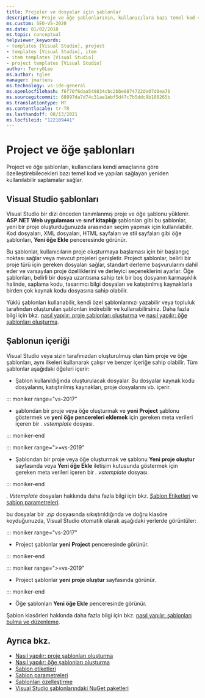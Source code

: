 ```yaml
---
title: Projeler ve dosyalar için şablonlar
description: Proje ve öğe şablonlarının, kullanıcılara bazı temel kod ve yapı sağlayan yeniden kullanılabilir saplamalar sağlama hakkında bilgi edinin.
ms.custom: SEO-VS-2020
ms.date: 01/02/2018
ms.topic: conceptual
helpviewer_keywords:
- templates [Visual Studio], project
- templates [Visual Studio], item
- item templates [Visual Studio]
- project templates [Visual Studio]
author: TerryGLee
ms.author: tglee
manager: jmartens
ms.technology: vs-ide-general
ms.openlocfilehash: f6f70f6daa549834cbc2bbe8874722de07d0ea76
ms.sourcegitcommit: 68897da7d74c31ae1ebf5d47c7b5ddc9b108265b
ms.translationtype: MT
ms.contentlocale: tr-TR
ms.lasthandoff: 08/13/2021
ms.locfileid: "122109441"
---
```

# <a name="project-and-item-templates"></a>Project ve öğe şablonları

Project ve öğe şablonları, kullanıcılara kendi amaçlarına göre özelleştirebilecekleri bazı temel kod ve yapıları sağlayan yeniden kullanılabilir saplamalar sağlar.

## <a name="visual-studio-templates"></a>Visual Studio şablonları

Visual Studio bir dizi önceden tanımlanmış proje ve öğe şablonu yüklenir. **ASP.NET Web uygulaması** ve **sınıf kitaplığı** şablonları gibi bu şablonlar, yeni bir proje oluşturduğunuzda arasından seçim yapmak için kullanılabilir. Kod dosyaları, XML dosyaları, HTML sayfaları ve stil sayfaları gibi öğe şablonları, **Yeni öğe Ekle** penceresinde görünür.

Bu şablonlar, kullanıcıların proje oluşturmaya başlaması için bir başlangıç noktası sağlar veya mevcut projeleri genişletir. Project şablonlar, belirli bir proje türü için gereken dosyaları sağlar, standart derleme başvurularını dahil eder ve varsayılan proje özelliklerini ve derleyici seçeneklerini ayarlar. Öğe şablonları, belirli bir dosya uzantısına sahip tek bir boş dosyanın karmaşıklık halinde, saplama kodu, tasarımcı bilgi dosyaları ve katıştırılmış kaynaklarla birden çok kaynak kodu dosyasına sahip olabilir.

Yüklü şablonları kullanabilir, kendi özel şablonlarınızı yazabilir veya topluluk tarafından oluşturulan şablonları indirebilir ve kullanabilirsiniz. Daha fazla bilgi için bkz. [nasıl yapılır: proje şablonları oluşturma](../ide/how-to-create-project-templates.md) ve [nasıl yapılır: öğe şablonları oluşturma](../ide/how-to-create-item-templates.md).

## <a name="contents-of-a-template"></a>Şablonun içeriği

Visual Studio veya sizin tarafınızdan oluşturulmuş olan tüm proje ve öğe şablonları, aynı ilkeleri kullanarak çalışır ve benzer içeriğe sahip olabilir. Tüm şablonlar aşağıdaki öğeleri içerir:

- Şablon kullanıldığında oluşturulacak dosyalar. Bu dosyalar kaynak kodu dosyalarını, katıştırılmış kaynakları, proje dosyalarını vb. içerir.

::: moniker range="vs-2017"

- şablondan bir proje veya öğe oluşturmak ve **yeni Project** şablonu göstermek ve **yeni öğe pencereleri eklemek** için gereken meta verileri içeren bir *. vstemplate* dosyası.

::: moniker-end

::: moniker range=">=vs-2019"

- Şablondan bir proje veya öğe oluşturmak ve şablonu **Yeni proje oluştur** sayfasında veya **Yeni öğe Ekle** iletişim kutusunda göstermek için gereken meta verileri içeren bir *. vstemplate* dosyası.

::: moniker-end

   *. Vstemplate* dosyaları hakkında daha fazla bilgi için bkz. [Şablon Etiketleri](template-tags.md) ve [şablon parametreleri](../ide/template-parameters.md).

bu dosyalar bir *.zip* dosyasında sıkıştırıldığında ve doğru klasöre koyduğunuzda, Visual Studio otomatik olarak aşağıdaki yerlerde görüntüler:

::: moniker range="vs-2017"

- Project şablonlar **yeni Project** penceresinde görünür.

::: moniker-end

::: moniker range=">=vs-2019"

- Project şablonlar **yeni proje oluştur** sayfasında görünür.

::: moniker-end

- Öğe şablonları **Yeni öğe Ekle** penceresinde görünür.

Şablon klasörleri hakkında daha fazla bilgi için bkz. [nasıl yapılır: şablonları bulma ve düzenleme](../ide/how-to-locate-and-organize-project-and-item-templates.md).

## <a name="see-also"></a>Ayrıca bkz.

- [Nasıl yapılır: proje şablonları oluşturma](../ide/how-to-create-project-templates.md)
- [Nasıl yapılır: öğe şablonları oluşturma](../ide/how-to-create-item-templates.md)
- [Şablon etiketleri](template-tags.md)
- [Şablon parametreleri](../ide/template-parameters.md)
- [Şablonları özelleştirme](../ide/customizing-project-and-item-templates.md)
- [Visual Studio şablonlarındaki NuGet paketleri](/nuget/visual-studio-extensibility/visual-studio-templates)
